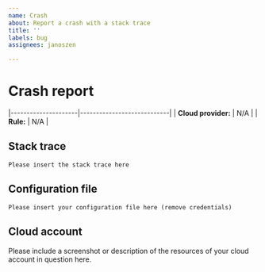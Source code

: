 ```yaml
---
name: Crash
about: Report a crash with a stack trace
title: ''
labels: bug
assignees: janoszen

---
```


# Crash report

|---------------------|----------------------------|
| **Cloud provider:** | N/A                        |
| **Rule:**           | N/A                        |

## Stack trace

```
Please insert the stack trace here
```

## Configuration file

```
Please insert your configuration file here (remove credentials)
```

## Cloud account

Please include a screenshot or description of the resources of your cloud account in question here.
